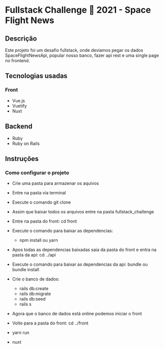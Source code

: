 # Fullstack Challenge 🏅 2021 - Space Flight News

## Descrição

Este projeto foi um desafio fullstack, onde deviamos pegar os dados SpaceFlightNewsApi, popular nosso banco, fazer api rest e uma single page no frontend.

## Tecnologias usadas

### Front

- Vue.js
- Vuetify
- Nuxt

## Backend

- Ruby
- Ruby on Rails

## Instruções

### Como configurar o projeto

- Crie uma pasta para armazenar os aquivos

- Entre na pasta via terminal

- Execute o comando git clone <link do github>

- Assim que baixar todos os arquivos entre na pasta fullstack_challenge

- Entre na pasta do front: cd front

- Execute o comando para baixar as dependencias:
  - npm install ou yarn

- Apos todas as dependencias baixadas saia da pasta do front e entra na pasta da api: cd ../api

- Execute o comando para baixar as dependencias da api: bundle ou bundle install

- Crie o banco de dados:

  - rails db:create
  - rails db:migrate
  - rails db:seed
  - rails s

- Agora que o banco de dados está online podemos iniciar o front

- Volte para a pasta do front: cd ../front

- yarn run
- nuxt

